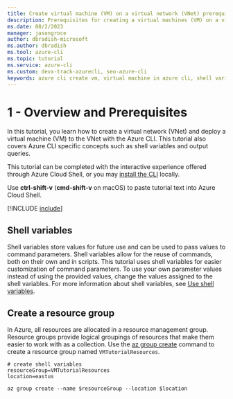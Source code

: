 ```yaml
---
title: Create virtual machine (VM) on a virtual network (VNet) prerequisites – Azure CLI | Microsoft Docs
description: Prerequisites for creating a virtual machines (VM) on a virtual network (VNet) with the Azure CLI.
ms.date: 08/2/2023
manager: jasongroce
author: dbradish-microsoft
ms.author: dbradish
ms.tool: azure-cli
ms.topic: tutorial
ms.service: azure-cli
ms.custom: devx-track-azurecli, seo-azure-cli
keywords: azure cli create vm, virtual machine in azure cli, shell variables
---
```


# 1 - Overview and Prerequisites

In this tutorial, you learn how to create a virtual network (VNet) and deploy a virtual machine (VM) to the VNet with the Azure CLI. This tutorial
also covers Azure CLI specific concepts such as shell variables and output queries.

This tutorial can be completed with the interactive experience offered through Azure Cloud Shell, or you may [install the CLI](install-azure-cli.md)
locally.

Use __ctrl-shift-v__ (__cmd-shift-v__ on macOS) to paste tutorial text into Azure Cloud Shell.

[!INCLUDE [include](~/articles/reusable-content/azure-cli/azure-cli-prepare-your-environment.md)]

## Shell variables

Shell variables store values for future use and can be used to pass values to command parameters. Shell variables allow for the reuse of commands, both on their own and in scripts. This tutorial uses shell variables for easier customization of command parameters. To use your own parameter values instead of using the provided values, change the values assigned to the shell variables. For more information about shell variables, see [Use shell variables](./azure-cli-variables.md#use-shell-variables).

## Create a resource group

In Azure, all resources are allocated in a resource management group. Resource groups provide logical groupings of resources
that make them easier to work with as a collection. Use the [az group create](/cli/azure/group#az_group_create) command to create a resource group named `VMTutorialResources`.

```azurecli
# create shell variables
resourceGroup=VMTutorialResources
location=eastus

az group create --name $resourceGroup --location $location
 ```

